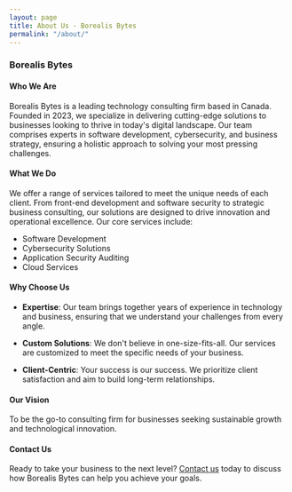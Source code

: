 ```yaml
---
layout: page
title: About Us - Borealis Bytes
permalink: "/about/"
---
```


### Borealis Bytes

#### Who We Are

Borealis Bytes is a leading technology consulting firm based in Canada. Founded in 2023, we specialize in delivering cutting-edge solutions to businesses looking to thrive in today's digital landscape. Our team comprises experts in software development, cybersecurity, and business strategy, ensuring a holistic approach to solving your most pressing challenges.

#### What We Do

We offer a range of services tailored to meet the unique needs of each client. From front-end development and software security to strategic business consulting, our solutions are designed to drive innovation and operational excellence. Our core services include:

- Software Development
- Cybersecurity Solutions
- Application Security Auditing
- Cloud Services

#### Why Choose Us

- **Expertise**: Our team brings together years of experience in technology and business, ensuring that we understand your challenges from every angle.
  
- **Custom Solutions**: We don't believe in one-size-fits-all. Our services are customized to meet the specific needs of your business.
  
- **Client-Centric**: Your success is our success. We prioritize client satisfaction and aim to build long-term relationships.

#### Our Vision

To be the go-to consulting firm for businesses seeking sustainable growth and technological innovation.

#### Contact Us

Ready to take your business to the next level? [Contact us](https://calendly.com/borealisbytes/30min) today to discuss how Borealis Bytes can help you achieve your goals.
